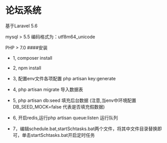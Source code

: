 # 论坛系统
基于Laravel 5.6

mysql > 5.5 编码格式为：utf8m64_unicode

PHP > 7.0
####安装
* 1, composer install

* 2, npm install

* 3, 配置env文件各项配置 php artisan key:generate

* 4, php artisan migrate 导入数据表

* 5, php artisan db:seed 填充后台数据
(注意,当env中环境配置
 DB_SEED_MOCK=false 代表是否填充假数据)

* 6, 开启redis,运行php artisan queue:listen 运行队列
     
* 7，编辑schedule.bat,startSchtasks.bat两个文件，将其中文件目录替换即可，单击startSchtasks.bat开启定时任务


